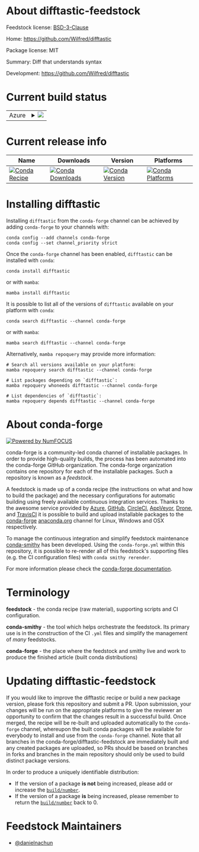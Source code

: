 About difftastic-feedstock
==========================

Feedstock license: [BSD-3-Clause](https://github.com/conda-forge/difftastic-feedstock/blob/main/LICENSE.txt)

Home: https://github.com/Wilfred/difftastic

Package license: MIT

Summary: Diff that understands syntax

Development: https://github.com/Wilfred/difftastic

Current build status
====================


<table>
    
  <tr>
    <td>Azure</td>
    <td>
      <details>
        <summary>
          <a href="https://dev.azure.com/conda-forge/feedstock-builds/_build/latest?definitionId=23338&branchName=main">
            <img src="https://dev.azure.com/conda-forge/feedstock-builds/_apis/build/status/difftastic-feedstock?branchName=main">
          </a>
        </summary>
        <table>
          <thead><tr><th>Variant</th><th>Status</th></tr></thead>
          <tbody><tr>
              <td>linux_64</td>
              <td>
                <a href="https://dev.azure.com/conda-forge/feedstock-builds/_build/latest?definitionId=23338&branchName=main">
                  <img src="https://dev.azure.com/conda-forge/feedstock-builds/_apis/build/status/difftastic-feedstock?branchName=main&jobName=linux&configuration=linux%20linux_64_" alt="variant">
                </a>
              </td>
            </tr><tr>
              <td>linux_aarch64</td>
              <td>
                <a href="https://dev.azure.com/conda-forge/feedstock-builds/_build/latest?definitionId=23338&branchName=main">
                  <img src="https://dev.azure.com/conda-forge/feedstock-builds/_apis/build/status/difftastic-feedstock?branchName=main&jobName=linux&configuration=linux%20linux_aarch64_" alt="variant">
                </a>
              </td>
            </tr><tr>
              <td>linux_ppc64le</td>
              <td>
                <a href="https://dev.azure.com/conda-forge/feedstock-builds/_build/latest?definitionId=23338&branchName=main">
                  <img src="https://dev.azure.com/conda-forge/feedstock-builds/_apis/build/status/difftastic-feedstock?branchName=main&jobName=linux&configuration=linux%20linux_ppc64le_" alt="variant">
                </a>
              </td>
            </tr><tr>
              <td>osx_64</td>
              <td>
                <a href="https://dev.azure.com/conda-forge/feedstock-builds/_build/latest?definitionId=23338&branchName=main">
                  <img src="https://dev.azure.com/conda-forge/feedstock-builds/_apis/build/status/difftastic-feedstock?branchName=main&jobName=osx&configuration=osx%20osx_64_" alt="variant">
                </a>
              </td>
            </tr><tr>
              <td>osx_arm64</td>
              <td>
                <a href="https://dev.azure.com/conda-forge/feedstock-builds/_build/latest?definitionId=23338&branchName=main">
                  <img src="https://dev.azure.com/conda-forge/feedstock-builds/_apis/build/status/difftastic-feedstock?branchName=main&jobName=osx&configuration=osx%20osx_arm64_" alt="variant">
                </a>
              </td>
            </tr>
          </tbody>
        </table>
      </details>
    </td>
  </tr>
</table>

Current release info
====================

| Name | Downloads | Version | Platforms |
| --- | --- | --- | --- |
| [![Conda Recipe](https://img.shields.io/badge/recipe-difftastic-green.svg)](https://anaconda.org/conda-forge/difftastic) | [![Conda Downloads](https://img.shields.io/conda/dn/conda-forge/difftastic.svg)](https://anaconda.org/conda-forge/difftastic) | [![Conda Version](https://img.shields.io/conda/vn/conda-forge/difftastic.svg)](https://anaconda.org/conda-forge/difftastic) | [![Conda Platforms](https://img.shields.io/conda/pn/conda-forge/difftastic.svg)](https://anaconda.org/conda-forge/difftastic) |

Installing difftastic
=====================

Installing `difftastic` from the `conda-forge` channel can be achieved by adding `conda-forge` to your channels with:

```
conda config --add channels conda-forge
conda config --set channel_priority strict
```

Once the `conda-forge` channel has been enabled, `difftastic` can be installed with `conda`:

```
conda install difftastic
```

or with `mamba`:

```
mamba install difftastic
```

It is possible to list all of the versions of `difftastic` available on your platform with `conda`:

```
conda search difftastic --channel conda-forge
```

or with `mamba`:

```
mamba search difftastic --channel conda-forge
```

Alternatively, `mamba repoquery` may provide more information:

```
# Search all versions available on your platform:
mamba repoquery search difftastic --channel conda-forge

# List packages depending on `difftastic`:
mamba repoquery whoneeds difftastic --channel conda-forge

# List dependencies of `difftastic`:
mamba repoquery depends difftastic --channel conda-forge
```


About conda-forge
=================

[![Powered by
NumFOCUS](https://img.shields.io/badge/powered%20by-NumFOCUS-orange.svg?style=flat&colorA=E1523D&colorB=007D8A)](https://numfocus.org)

conda-forge is a community-led conda channel of installable packages.
In order to provide high-quality builds, the process has been automated into the
conda-forge GitHub organization. The conda-forge organization contains one repository
for each of the installable packages. Such a repository is known as a *feedstock*.

A feedstock is made up of a conda recipe (the instructions on what and how to build
the package) and the necessary configurations for automatic building using freely
available continuous integration services. Thanks to the awesome service provided by
[Azure](https://azure.microsoft.com/en-us/services/devops/), [GitHub](https://github.com/),
[CircleCI](https://circleci.com/), [AppVeyor](https://www.appveyor.com/),
[Drone](https://cloud.drone.io/welcome), and [TravisCI](https://travis-ci.com/)
it is possible to build and upload installable packages to the
[conda-forge](https://anaconda.org/conda-forge) [anaconda.org](https://anaconda.org/)
channel for Linux, Windows and OSX respectively.

To manage the continuous integration and simplify feedstock maintenance
[conda-smithy](https://github.com/conda-forge/conda-smithy) has been developed.
Using the ``conda-forge.yml`` within this repository, it is possible to re-render all of
this feedstock's supporting files (e.g. the CI configuration files) with ``conda smithy rerender``.

For more information please check the [conda-forge documentation](https://conda-forge.org/docs/).

Terminology
===========

**feedstock** - the conda recipe (raw material), supporting scripts and CI configuration.

**conda-smithy** - the tool which helps orchestrate the feedstock.
                   Its primary use is in the construction of the CI ``.yml`` files
                   and simplify the management of *many* feedstocks.

**conda-forge** - the place where the feedstock and smithy live and work to
                  produce the finished article (built conda distributions)


Updating difftastic-feedstock
=============================

If you would like to improve the difftastic recipe or build a new
package version, please fork this repository and submit a PR. Upon submission,
your changes will be run on the appropriate platforms to give the reviewer an
opportunity to confirm that the changes result in a successful build. Once
merged, the recipe will be re-built and uploaded automatically to the
`conda-forge` channel, whereupon the built conda packages will be available for
everybody to install and use from the `conda-forge` channel.
Note that all branches in the conda-forge/difftastic-feedstock are
immediately built and any created packages are uploaded, so PRs should be based
on branches in forks and branches in the main repository should only be used to
build distinct package versions.

In order to produce a uniquely identifiable distribution:
 * If the version of a package **is not** being increased, please add or increase
   the [``build/number``](https://docs.conda.io/projects/conda-build/en/latest/resources/define-metadata.html#build-number-and-string).
 * If the version of a package **is** being increased, please remember to return
   the [``build/number``](https://docs.conda.io/projects/conda-build/en/latest/resources/define-metadata.html#build-number-and-string)
   back to 0.

Feedstock Maintainers
=====================

* [@danielnachun](https://github.com/danielnachun/)

